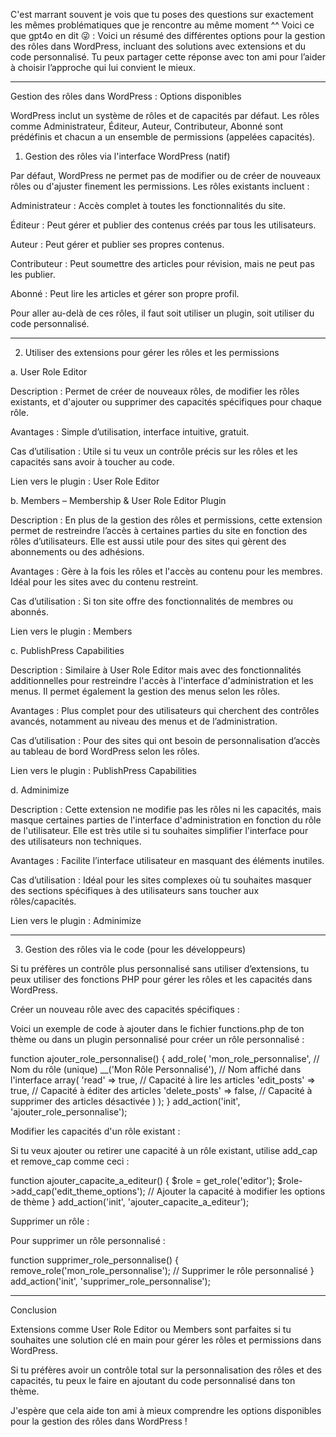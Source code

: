 
C'est marrant souvent je vois que tu poses des questions sur exactement les mêmes problématiques que je rencontre au même moment ^^
Voici ce que gpt4o en dit 😜 :
Voici un résumé des différentes options pour la gestion des rôles dans WordPress, incluant des solutions avec extensions et du code personnalisé. Tu peux partager cette réponse avec ton ami pour l’aider à choisir l’approche qui lui convient le mieux.


---

Gestion des rôles dans WordPress : Options disponibles

WordPress inclut un système de rôles et de capacités par défaut. Les rôles comme Administrateur, Éditeur, Auteur, Contributeur, Abonné sont prédéfinis et chacun a un ensemble de permissions (appelées capacités).

1. Gestion des rôles via l'interface WordPress (natif)

Par défaut, WordPress ne permet pas de modifier ou de créer de nouveaux rôles ou d'ajuster finement les permissions. Les rôles existants incluent :

Administrateur : Accès complet à toutes les fonctionnalités du site.

Éditeur : Peut gérer et publier des contenus créés par tous les utilisateurs.

Auteur : Peut gérer et publier ses propres contenus.

Contributeur : Peut soumettre des articles pour révision, mais ne peut pas les publier.

Abonné : Peut lire les articles et gérer son propre profil.


Pour aller au-delà de ces rôles, il faut soit utiliser un plugin, soit utiliser du code personnalisé.


---

2. Utiliser des extensions pour gérer les rôles et les permissions

a. User Role Editor

Description : Permet de créer de nouveaux rôles, de modifier les rôles existants, et d'ajouter ou supprimer des capacités spécifiques pour chaque rôle.

Avantages : Simple d’utilisation, interface intuitive, gratuit.

Cas d’utilisation : Utile si tu veux un contrôle précis sur les rôles et les capacités sans avoir à toucher au code.


Lien vers le plugin : User Role Editor

b. Members – Membership & User Role Editor Plugin

Description : En plus de la gestion des rôles et permissions, cette extension permet de restreindre l’accès à certaines parties du site en fonction des rôles d’utilisateurs. Elle est aussi utile pour des sites qui gèrent des abonnements ou des adhésions.

Avantages : Gère à la fois les rôles et l'accès au contenu pour les membres. Idéal pour les sites avec du contenu restreint.

Cas d’utilisation : Si ton site offre des fonctionnalités de membres ou abonnés.


Lien vers le plugin : Members

c. PublishPress Capabilities

Description : Similaire à User Role Editor mais avec des fonctionnalités additionnelles pour restreindre l'accès à l'interface d'administration et les menus. Il permet également la gestion des menus selon les rôles.

Avantages : Plus complet pour des utilisateurs qui cherchent des contrôles avancés, notamment au niveau des menus et de l’administration.

Cas d’utilisation : Pour des sites qui ont besoin de personnalisation d’accès au tableau de bord WordPress selon les rôles.


Lien vers le plugin : PublishPress Capabilities

d. Adminimize

Description : Cette extension ne modifie pas les rôles ni les capacités, mais masque certaines parties de l'interface d'administration en fonction du rôle de l'utilisateur. Elle est très utile si tu souhaites simplifier l'interface pour des utilisateurs non techniques.

Avantages : Facilite l’interface utilisateur en masquant des éléments inutiles.

Cas d’utilisation : Idéal pour les sites complexes où tu souhaites masquer des sections spécifiques à des utilisateurs sans toucher aux rôles/capacités.


Lien vers le plugin : Adminimize


---

3. Gestion des rôles via le code (pour les développeurs)

Si tu préfères un contrôle plus personnalisé sans utiliser d’extensions, tu peux utiliser des fonctions PHP pour gérer les rôles et les capacités dans WordPress.

Créer un nouveau rôle avec des capacités spécifiques :

Voici un exemple de code à ajouter dans le fichier functions.php de ton thème ou dans un plugin personnalisé pour créer un rôle personnalisé :

function ajouter_role_personnalise() {
    add_role(
        'mon_role_personnalise', // Nom du rôle (unique)
        __('Mon Rôle Personnalisé'), // Nom affiché dans l'interface
        array(
            'read' => true, // Capacité à lire les articles
            'edit_posts' => true, // Capacité à éditer des articles
            'delete_posts' => false, // Capacité à supprimer des articles désactivée
        )
    );
}
add_action('init', 'ajouter_role_personnalise');

Modifier les capacités d'un rôle existant :

Si tu veux ajouter ou retirer une capacité à un rôle existant, utilise add_cap et remove_cap comme ceci :

function ajouter_capacite_a_editeur() {
    $role = get_role('editor');
    $role->add_cap('edit_theme_options'); // Ajouter la capacité à modifier les options de thème
}
add_action('init', 'ajouter_capacite_a_editeur');

Supprimer un rôle :

Pour supprimer un rôle personnalisé :

function supprimer_role_personnalise() {
    remove_role('mon_role_personnalise'); // Supprimer le rôle personnalisé
}
add_action('init', 'supprimer_role_personnalise');


---

Conclusion

Extensions comme User Role Editor ou Members sont parfaites si tu souhaites une solution clé en main pour gérer les rôles et permissions dans WordPress.

Si tu préfères avoir un contrôle total sur la personnalisation des rôles et des capacités, tu peux le faire en ajoutant du code personnalisé dans ton thème.


J'espère que cela aide ton ami à mieux comprendre les options disponibles pour la gestion des rôles dans WordPress !